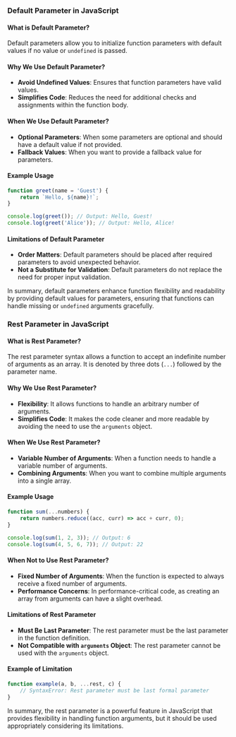 ### Default Parameter in JavaScript

#### What is Default Parameter?
Default parameters allow you to initialize function parameters with default values if no value or `undefined` is passed.

#### Why We Use Default Parameter?
- **Avoid Undefined Values**: Ensures that function parameters have valid values.
- **Simplifies Code**: Reduces the need for additional checks and assignments within the function body.

#### When We Use Default Parameter?
- **Optional Parameters**: When some parameters are optional and should have a default value if not provided.
- **Fallback Values**: When you want to provide a fallback value for parameters.

#### Example Usage
```javascript
function greet(name = 'Guest') {
    return `Hello, ${name}!`;
}

console.log(greet()); // Output: Hello, Guest!
console.log(greet('Alice')); // Output: Hello, Alice!
```

#### Limitations of Default Parameter
- **Order Matters**: Default parameters should be placed after required parameters to avoid unexpected behavior.
- **Not a Substitute for Validation**: Default parameters do not replace the need for proper input validation.

In summary, default parameters enhance function flexibility and readability by providing default values for parameters, ensuring that functions can handle missing or `undefined` arguments gracefully.
### Rest Parameter in JavaScript

#### What is Rest Parameter?
The rest parameter syntax allows a function to accept an indefinite number of arguments as an array. It is denoted by three dots (`...`) followed by the parameter name.

#### Why We Use Rest Parameter?
- **Flexibility**: It allows functions to handle an arbitrary number of arguments.
- **Simplifies Code**: It makes the code cleaner and more readable by avoiding the need to use the `arguments` object.

#### When We Use Rest Parameter?
- **Variable Number of Arguments**: When a function needs to handle a variable number of arguments.
- **Combining Arguments**: When you want to combine multiple arguments into a single array.

#### Example Usage
```javascript
function sum(...numbers) {
    return numbers.reduce((acc, curr) => acc + curr, 0);
}

console.log(sum(1, 2, 3)); // Output: 6
console.log(sum(4, 5, 6, 7)); // Output: 22
```

#### When Not to Use Rest Parameter?
- **Fixed Number of Arguments**: When the function is expected to always receive a fixed number of arguments.
- **Performance Concerns**: In performance-critical code, as creating an array from arguments can have a slight overhead.

#### Limitations of Rest Parameter
- **Must Be Last Parameter**: The rest parameter must be the last parameter in the function definition.
- **Not Compatible with `arguments` Object**: The rest parameter cannot be used with the `arguments` object.

#### Example of Limitation
```javascript
function example(a, b, ...rest, c) {
    // SyntaxError: Rest parameter must be last formal parameter
}
```

In summary, the rest parameter is a powerful feature in JavaScript that provides flexibility in handling function arguments, but it should be used appropriately considering its limitations.
